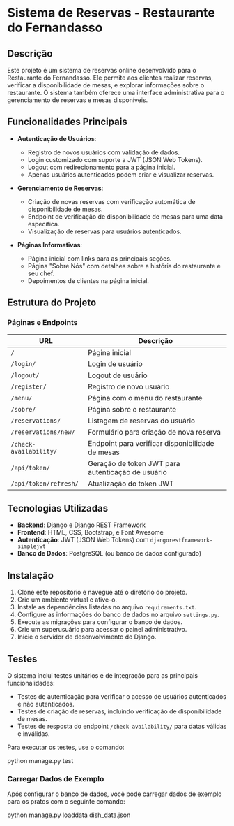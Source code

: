 # Sistema de Reservas - Restaurante do Fernandasso

## Descrição
Este projeto é um sistema de reservas online desenvolvido para o Restaurante do Fernandasso. Ele permite aos clientes realizar reservas, verificar a disponibilidade de mesas, e explorar informações sobre o restaurante. O sistema também oferece uma interface administrativa para o gerenciamento de reservas e mesas disponíveis.

## Funcionalidades Principais

- **Autenticação de Usuários**:
  - Registro de novos usuários com validação de dados.
  - Login customizado com suporte a JWT (JSON Web Tokens).
  - Logout com redirecionamento para a página inicial.
  - Apenas usuários autenticados podem criar e visualizar reservas.

- **Gerenciamento de Reservas**:
  - Criação de novas reservas com verificação automática de disponibilidade de mesas.
  - Endpoint de verificação de disponibilidade de mesas para uma data específica.
  - Visualização de reservas para usuários autenticados.

- **Páginas Informativas**:
  - Página inicial com links para as principais seções.
  - Página "Sobre Nós" com detalhes sobre a história do restaurante e seu chef.
  - Depoimentos de clientes na página inicial.

## Estrutura do Projeto

### Páginas e Endpoints

| URL                        | Descrição                                               |
|----------------------------|---------------------------------------------------------|
| `/`                        | Página inicial                                          |
| `/login/`                  | Login de usuário                                        |
| `/logout/`                 | Logout de usuário                                       |
| `/register/`               | Registro de novo usuário                                |
| `/menu/`                   | Página com o menu do restaurante                        |
| `/sobre/`                  | Página sobre o restaurante                              |
| `/reservations/`           | Listagem de reservas do usuário                         |
| `/reservations/new/`       | Formulário para criação de nova reserva                 |
| `/check-availability/`     | Endpoint para verificar disponibilidade de mesas        |
| `/api/token/`              | Geração de token JWT para autenticação de usuário       |
| `/api/token/refresh/`      | Atualização do token JWT                                |

## Tecnologias Utilizadas

- **Backend**: Django e Django REST Framework
- **Frontend**: HTML, CSS, Bootstrap, e Font Awesome
- **Autenticação**: JWT (JSON Web Tokens) com `djangorestframework-simplejwt`
- **Banco de Dados**: PostgreSQL (ou banco de dados configurado)

## Instalação

1. Clone este repositório e navegue até o diretório do projeto.
2. Crie um ambiente virtual e ative-o.
3. Instale as dependências listadas no arquivo `requirements.txt`.
4. Configure as informações do banco de dados no arquivo `settings.py`.
5. Execute as migrações para configurar o banco de dados.
6. Crie um superusuário para acessar o painel administrativo.
7. Inicie o servidor de desenvolvimento do Django.

## Testes

O sistema inclui testes unitários e de integração para as principais funcionalidades:
- Testes de autenticação para verificar o acesso de usuários autenticados e não autenticados.
- Testes de criação de reservas, incluindo verificação de disponibilidade de mesas.
- Testes de resposta do endpoint `/check-availability/` para datas válidas e inválidas.

Para executar os testes, use o comando:

python manage.py test

### Carregar Dados de Exemplo

Após configurar o banco de dados, você pode carregar dados de exemplo para os pratos com o seguinte comando:

python manage.py loaddata dish_data.json


